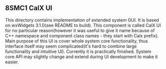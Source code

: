 ## 8SMC1 CalX UI

This directory contains implementation of extended system GUI. It is based on wxWidgets 3.1.0(see README to build). This component is called CalX UI for no particular reason(however it was useful to give it name because of C++ namespace and component class names - they start with Calx prefix). Main purpose of this UI is cover whole system core functionality, thus interface itself may seem complicated(it's hard to combine large functionality and intuitive UI). Currently it is practically finished. System core API may slightly change and extend during UI development to make it easier.